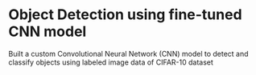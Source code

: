 # Object Detection using fine-tuned CNN model

Built a custom Convolutional Neural Network (CNN) model to detect and classify objects using labeled image data of CIFAR-10 dataset


